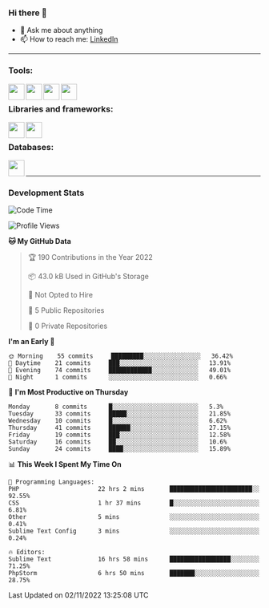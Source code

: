 ### Hi there 👋

<!-- - 🔭 I’m currently working on [huyviet] -->
- 💬 Ask me about anything
- 📫 How to reach me: [LinkedIn]
<!-- - ⚡ Fun fact: abc -->

---

### Tools:
<img align='left' height="32" width="32" src="https://cdn.jsdelivr.net/npm/simple-icons@4.8.0/icons/phpstorm.svg" />
<img align='left' height="32" width="32" src="https://cdn.jsdelivr.net/npm/simple-icons@4.8.0/icons/sublimetext.svg" />
<img align='left' height="32" width="32" src="https://cdn.jsdelivr.net/npm/simple-icons@4.8.0/icons/laragon.svg" />
<img align='left' height="32" width="32" src="https://cdn.jsdelivr.net/npm/simple-icons@4.8.0/icons/xampp.svg" />
<br>

### Libraries and frameworks:
<img align='left' height="32" width="32" src="https://cdn.jsdelivr.net/npm/simple-icons@4.8.0/icons/laravel.svg" />
<img align='left' height="32" width="32" src="https://cdn.jsdelivr.net/npm/simple-icons@4.8.0/icons/jquery.svg" />
<br>

### Databases:
<img align='left' height="32" width="32" src="https://cdn.jsdelivr.net/npm/simple-icons@4.8.0/icons/mysql.svg" />
<br>

---
### Development Stats
<!--START_SECTION:waka-->
![Code Time](http://img.shields.io/badge/Code%20Time-294%20hrs-blue)

![Profile Views](http://img.shields.io/badge/Profile%20Views-7-blue)

**🐱 My GitHub Data** 

> 🏆 190 Contributions in the Year 2022
 > 
> 📦 43.0 kB Used in GitHub's Storage 
 > 
> 🚫 Not Opted to Hire
 > 
> 📜 5 Public Repositories 
 > 
> 🔑 0 Private Repositories  
 > 
**I'm an Early 🐤** 

```text
🌞 Morning    55 commits     █████████░░░░░░░░░░░░░░░░   36.42% 
🌆 Daytime    21 commits     ███░░░░░░░░░░░░░░░░░░░░░░   13.91% 
🌃 Evening    74 commits     ████████████░░░░░░░░░░░░░   49.01% 
🌙 Night      1 commits      ░░░░░░░░░░░░░░░░░░░░░░░░░   0.66%

```
📅 **I'm Most Productive on Thursday** 

```text
Monday       8 commits      █░░░░░░░░░░░░░░░░░░░░░░░░   5.3% 
Tuesday      33 commits     █████░░░░░░░░░░░░░░░░░░░░   21.85% 
Wednesday    10 commits     █░░░░░░░░░░░░░░░░░░░░░░░░   6.62% 
Thursday     41 commits     ██████░░░░░░░░░░░░░░░░░░░   27.15% 
Friday       19 commits     ███░░░░░░░░░░░░░░░░░░░░░░   12.58% 
Saturday     16 commits     ██░░░░░░░░░░░░░░░░░░░░░░░   10.6% 
Sunday       24 commits     ████░░░░░░░░░░░░░░░░░░░░░   15.89%

```


📊 **This Week I Spent My Time On** 

```text
💬 Programming Languages: 
PHP                      22 hrs 2 mins       ███████████████████████░░   92.55% 
CSS                      1 hr 37 mins        █░░░░░░░░░░░░░░░░░░░░░░░░   6.81% 
Other                    5 mins              ░░░░░░░░░░░░░░░░░░░░░░░░░   0.41% 
Sublime Text Config      3 mins              ░░░░░░░░░░░░░░░░░░░░░░░░░   0.24%

🔥 Editors: 
Sublime Text             16 hrs 58 mins      █████████████████░░░░░░░░   71.25% 
PhpStorm                 6 hrs 50 mins       ███████░░░░░░░░░░░░░░░░░░   28.75%

```


 Last Updated on 02/11/2022 13:25:08 UTC
<!--END_SECTION:waka-->

[huyviet]: https://huyviet.vn/
[LinkedIn]: https://www.linkedin.com/in/huy-nguyễn-733a23246/
